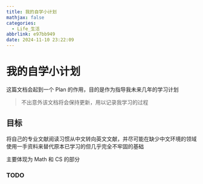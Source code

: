 ```yaml
---
title: 我的自学小计划
mathjax: false
categories:
  - Life_生活
abbrlink: e97bb949
date: 2024-11-10 23:22:09
---
```


# 我的自学小计划
这篇文档会起到一个 Plan 的作用，目的是作为指导我未来几年的学习计划

<!--more-->

> 不出意外该文档将会保持更新，用以记录我学习的过程

## 目标
将自己的专业文献阅读习惯从中文转向英文文献，并尽可能在缺少中文环境的领域使用一手资料来替代原本已学习的但几乎完全不牢固的基础

主要体现为 Math 和 CS 的部分

### TODO

